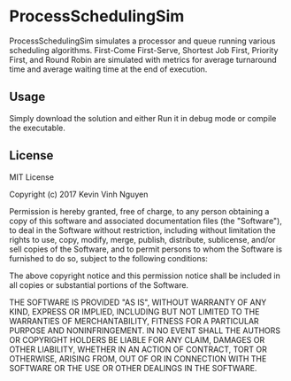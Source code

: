 # ProcessSchedulingSim

ProcessSchedulingSim simulates a processor and queue running various scheduling algorithms. First-Come First-Serve, Shortest Job First, Priority First, and Round Robin are simulated with metrics for average turnaround time and average waiting time at the end of execution.

## Usage

Simply download the solution and either Run it in debug mode or compile the executable.

## License

MIT License

Copyright (c) 2017 Kevin Vinh Nguyen

Permission is hereby granted, free of charge, to any person obtaining a copy
of this software and associated documentation files (the "Software"), to deal
in the Software without restriction, including without limitation the rights
to use, copy, modify, merge, publish, distribute, sublicense, and/or sell
copies of the Software, and to permit persons to whom the Software is
furnished to do so, subject to the following conditions:

The above copyright notice and this permission notice shall be included in all
copies or substantial portions of the Software.

THE SOFTWARE IS PROVIDED "AS IS", WITHOUT WARRANTY OF ANY KIND, EXPRESS OR
IMPLIED, INCLUDING BUT NOT LIMITED TO THE WARRANTIES OF MERCHANTABILITY,
FITNESS FOR A PARTICULAR PURPOSE AND NONINFRINGEMENT. IN NO EVENT SHALL THE
AUTHORS OR COPYRIGHT HOLDERS BE LIABLE FOR ANY CLAIM, DAMAGES OR OTHER
LIABILITY, WHETHER IN AN ACTION OF CONTRACT, TORT OR OTHERWISE, ARISING FROM,
OUT OF OR IN CONNECTION WITH THE SOFTWARE OR THE USE OR OTHER DEALINGS IN THE
SOFTWARE.
